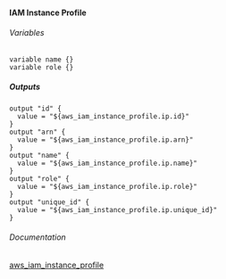 #### IAM Instance Profile


###### Variables
```
variable name {}
variable role {}
```

##### Outputs
```
output "id" {
  value = "${aws_iam_instance_profile.ip.id}"
}
output "arn" {
  value = "${aws_iam_instance_profile.ip.arn}"
}
output "name" {
  value = "${aws_iam_instance_profile.ip.name}"
}
output "role" {
  value = "${aws_iam_instance_profile.ip.role}"
}
output "unique_id" {
  value = "${aws_iam_instance_profile.ip.unique_id}"
}
```

###### Documentation
[aws_iam_instance_profile](https://www.terraform.io/docs/providers/aws/r/iam_instance_profile.html)
